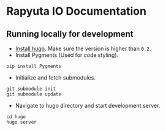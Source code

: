 # Rapyuta IO Documentation

## Running locally for development

- [Install hugo](https://gohugo.io/getting-started/installing/). Make sure the version is higher than `0.2`.
- Install Pygments (Used for code styling).
```
pip install Pygments
```
- Initialize and fetch submodules.
```
git submodule init
git submodule update
```
- Navigate to hugo directory and start development server.
```
cd hugo
hugo server
```

